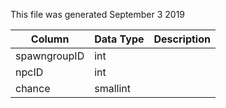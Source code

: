 This file was generated September 3 2019

| Column       | Data Type | Description |
| ------------ | --------- | ----------- |
| spawngroupID | int       |             |
| npcID        | int       |             |
| chance       | smallint  |             |